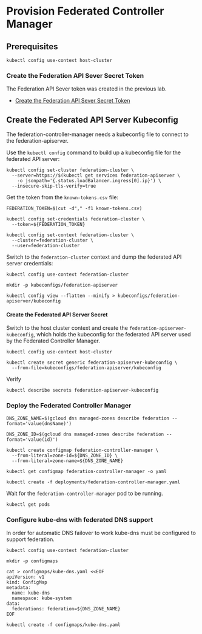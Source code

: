 # Provision Federated Controller Manager

## Prerequisites

```
kubectl config use-context host-cluster
```

### Create the Federation API Sever Secret Token

The Federation API Sever token was created in the previous lab.

* [Create the Federation API Sever Secret Token](04-provision-federation-apiserver.md#create-the-federation-api-server-secret)

## Create the Federated API Server Kubeconfig

The federation-controller-manager needs a kubeconfig file to connect to the federation-apiserver.

Use the `kubectl config` command to build up a kubeconfig file for the federated API server:

```
kubectl config set-cluster federation-cluster \
  --server=https://$(kubectl get services federation-apiserver \
    -o jsonpath='{.status.loadBalancer.ingress[0].ip}') \
  --insecure-skip-tls-verify=true
```

Get the token from the `known-tokens.csv` file:

```
FEDERATION_TOKEN=$(cut -d"," -f1 known-tokens.csv)
```

```
kubectl config set-credentials federation-cluster \
  --token=${FEDERATION_TOKEN}
```

```
kubectl config set-context federation-cluster \
  --cluster=federation-cluster \
  --user=federation-cluster
```

Switch to the `federation-cluster` context and dump the federated API server credentials:

```
kubectl config use-context federation-cluster
```

```
mkdir -p kubeconfigs/federation-apiserver
```

```
kubectl config view --flatten --minify > kubeconfigs/federation-apiserver/kubeconfig
```

#### Create the Federated API Server Secret

Switch to the host cluster context and create the `federation-apiserver-kubeconfig`, which holds the kubeconfig for the federated API server used by the Federated Controller Manager.

```
kubectl config use-context host-cluster
```

```
kubectl create secret generic federation-apiserver-kubeconfig \
  --from-file=kubeconfigs/federation-apiserver/kubeconfig
```

Verify

```
kubectl describe secrets federation-apiserver-kubeconfig
```

### Deploy the Federated Controller Manager

```
DNS_ZONE_NAME=$(gcloud dns managed-zones describe federation --format='value(dnsName)')
```

```
DNS_ZONE_ID=$(gcloud dns managed-zones describe federation --format='value(id)')
```

```
kubectl create configmap federation-controller-manager \
  --from-literal=zone-id=${DNS_ZONE_ID} \
  --from-literal=zone-name=${DNS_ZONE_NAME}
```

```
kubectl get configmap federation-controller-manager -o yaml
```

```
kubectl create -f deployments/federation-controller-manager.yaml
```

Wait for the `federation-controller-manager` pod to be running.

```
kubectl get pods
```

### Configure kube-dns with federated DNS support

In order for automatic DNS failover to work kube-dns must be configured to support federation.

```
kubectl config use-context federation-cluster
```

```
mkdir -p configmaps
```

```
cat > configmaps/kube-dns.yaml <<EOF
apiVersion: v1
kind: ConfigMap
metadata:
  name: kube-dns
  namespace: kube-system
data:
  federations: federation=${DNS_ZONE_NAME}
EOF
```

```
kubectl create -f configmaps/kube-dns.yaml 
```


